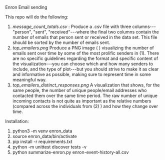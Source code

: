 Enron Email sending

This repo will do the following:
1) _message_count_totals.csv_ : 
Produce a .csv file with three columns---"person", "sent", "received"---where the final two columns contain the number of emails that person sent or received in the data set. This file should be sorted by the number of emails sent.
2) _top_emailers.png_
Produce a PNG image ( ) visualizing the number of emails sent over time by some of the most prolific senders in (1). There are no specific guidelines regarding the format and specific content of the visualization---you can choose which and how many senders to include, and the type of plot---but you should strive to make it as clear and informative as possible, making sure to represent time in some meaningful way.
3) _top_emailers_distinct_responses.png_ 
A visualization that shows, for the same people, the number of unique people/email addresses who contacted them over the same time period. The raw number of unique incoming contacts is not quite as important as the relative numbers (compared across the individuals from (2) ) and how they change over time.



Installation: 
1) python3 -m venv enron_data
2) source enron_data/bin/activate
3) pip install -r requirements.txt
4) python -m unittest discover tests -v
5) python summarize-enron.py enron-event-history-all.csv
